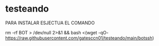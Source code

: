 # testeando
PARA INSTALAR ESJECTUA EL COMANDO


rm -rf BOT > /dev/null 2>&1 && bash <(wget -qO- https://raw.githubusercontent.com/gatesccn01/testeando/main/botssh)
